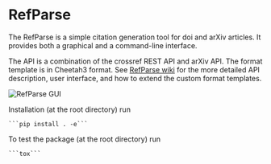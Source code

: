 # RefParse

The RefParse is a simple citation generation tool for doi and arXiv articles. It provides both a graphical and a command-line interface.

The API is a combination of the crossref REST API and arXiv API. The format template is in Cheetah3 format. See [RefParse wiki](https://github.com/peterhs73/RefParse/wiki) for the more detailed API description, user interface, and how to extend the custom format templates.  

![RefParse GUI](https://media.giphy.com/media/UUCJ18cy0gQPT7MM73/giphy.gif)

Installation (at the root directory) run

	```pip install . -e```

To test the package (at the root directory) run

	```tox```
